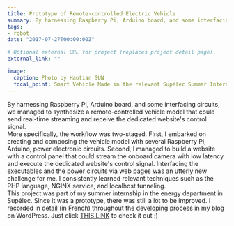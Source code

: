 ```yaml
---
title: Prototype of Remote-controlled Electric Vehicle
summary: By harnessing Raspberry Pi, Arduino board, and some interfacing circuits, we managed to synthesize a remote-controlled vehicle model that could send real-time streaming and receive the dedicated website's control signal.
tags:
- robot
date: "2017-07-27T00:00:00Z"

# Optional external URL for project (replaces project detail page).
external_link: ""

image:
  caption: Photo by Haotian SUN
  focal_point: Smart Vehicle Made in the relevant Supélec Summer Internship Project.
---
```

By harnessing Raspberry Pi, Arduino board, and some interfacing circuits, we managed to synthesize a remote-controlled vehicle model that could send real-time streaming and receive the dedicated website's control signal. <br>More specifically, the workflow was two-staged. First, I embarked on creating and composing the vehicle model with several Raspberry Pi, Arduino, power electronic circuits. Second, I managed to build a  website with a control panel that could stream the onboard camera with low latency and execute the dedicated website's control signal.  Interfacing the executables and the power circuits via web pages was an utterly new challenge for me. I consistently learned relevant techniques such as the PHP language, NGINX service, and localhost tunneling. <br>This project was part of my summer internship in the energy department in Supélec. Since it was a prototype, there was still a lot to be improved. I recorded in detail (in French) throughout the developing process in my blog on WordPress. Just click [THIS LINK](https://projetsupelec.wordpress.com) to check it out :)
